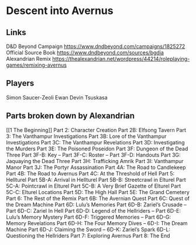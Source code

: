 # Descent into Avernus

## Links
D&D Beyond Campaign https://www.dndbeyond.com/campaigns/1825272
Official Source Book https://www.dndbeyond.com/sources/bgdia
Alexandrian Remix https://thealexandrian.net/wordpress/44214/roleplaying-games/remixing-avernus

## Players

Simon Saucer-Zeoli
Ewan 
Devin
Tsuskasa

## Parts broken down by Alexandrian
[[1 The Beginning]]
Part 2: Character Creation
Part 2B: Elfsong Tavern
Part 3: The Vanthampur Investigations
Part 3B: Lore of the Vanthampur Investigations
Part 3C: The Vanthampur Revelations
Part 3D: Investigating the Murders
Part 3E: The Poisoned Poseidon
Part 3F: Dungeon of the Dead Three
Part 3F-B: Key – Part 3F-C: Roster – Part 3F-D: Handouts
Part 3G: Jaquaying the Dead Three
Part 3H: Trafficking Amrik
Part 3I: Vanthampur Manor
Part 3J: The Portyr Assassination
Part 4A: The Road to Candlekeep
Part 4B: The Road to Avernus
Part 4C: At the Threshold of Hell
Part 5: Hellturel
Part 5B-A: Arrival in Hellturel
Part 5B-B: Streetcrawl in Elturel
Part 5C-A: Pointcrawl in Elturel
Part 5C-B: A Very Brief Gazette of Elturel
Part 5C-C: Elturel Locations
Part 5D: The High Hall
Part 5E: The Grand Cemetery
Part 6: The Rest of the Remix
Part 6B: The Avernian Quest
Part 6C: Quest of the Dream Machine
Part 6D: Lulu’s Memories
Part 6D-B: Zariel’s Crusade – Part 6D-C: Zariel In Hell
Part 6D-D: Legend of the Hellriders – Part 6D-E: Lulu’s Memory Mystery
Part 6D-F: Triggered Memories – Part 6D-G: Memory Revelations
Part 6D-H: The Four Memory Dives – 6D-I: The Dream Machine
Part 6D-J: Claiming the Sword – 6D-K: Zariel’s Spark
6D-L: Questioning the Hellriders
Part 7: Exploring Avernus
Part 8: The End